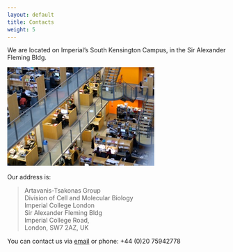 ```yaml
---
layout: default
title: Contacts
weight: 5
---
```


We are located on Imperial’s South Kensington Campus, in the Sir Alexander Fleming Bldg. 

![SAF](images/saf.jpg)

Our address is:


>Artavanis-Tsakonas Group  
>Division of Cell and Molecular Biology  
>Imperial College London  
>Sir Alexander Fleming Bldg  
>Imperial College Road,  
>London, SW7 2AZ, UK  
>

You can contact us via [email](mailto:k.artavanis-tsakonas@imperial.ac.uk) or phone: +44 (0)20 75942778